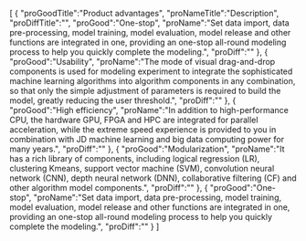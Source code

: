 [
	{
		"proGoodTitle":"Product advantages",
		"proNameTitle":"Description",
		"proDiffTitle":"",
		"proGood":"One-stop",
		"proName":"Set data import, data pre-processing, model training, model evaluation, model release and other functions are integrated in one, providing an one-stop all-round modeling process to help you quickly complete the modeling.",
		"proDiff":""
	},
	{
		"proGood":"Usability",
		"proName":"The mode of visual drag-and-drop components is used for modeling experiment to integrate the sophisticated machine learning algorithms into algorithm components in any combination, so that only the simple adjustment of parameters is required to build the model, greatly reducing the user threshold.",
		"proDiff":""
	},
	{
		"proGood":"High efficiency",
		"proName":"In addition to high-performance CPU, the hardware GPU, FPGA and HPC are integrated for parallel acceleration, while the extreme speed experience is provided to you in combination with JD machine learning and big data computing power for many years.",
		"proDiff":""
	},
	{
		"proGood":"Modularization",
		"proName":"It has a rich library of components, including logical regression (LR), clustering Kmeans, support vector machine (SVM), convolution neural network (CNN), depth neural network (DNN), collaborative filtering (CF) and other algorithm model components.",
		"proDiff":""
	},
	{
		"proGood":"One-stop",
		"proName":"Set data import, data pre-processing, model training, model evaluation, model release and other functions are integrated in one, providing an one-stop all-round modeling process to help you quickly complete the modeling.",
		"proDiff":""
	}
]